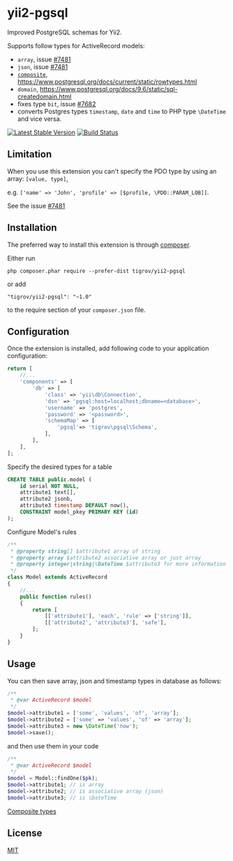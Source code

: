 yii2-pgsql
==============

Improved PostgreSQL schemas for Yii2.

Supports follow types for ActiveRecord models:
* `array`, issue [#7481](https://github.com/yiisoft/yii2/issues/7481)
* `json`, issue [#7481](https://github.com/yiisoft/yii2/issues/7481)
* [`composite`](docs/composite.md), https://www.postgresql.org/docs/current/static/rowtypes.html
* `domain`, https://www.postgresql.org/docs/9.6/static/sql-createdomain.html
* fixes type `bit`, issue [#7682](https://github.com/yiisoft/yii2/issues/7682)
* converts Postgres types `timestamp`, `date` and `time` to PHP type `\DateTime` and vice versa.

[![Latest Stable Version](https://poser.pugx.org/Tigrov/yii2-pgsql/v/stable)](https://packagist.org/packages/Tigrov/yii2-pgsql)
[![Build Status](https://travis-ci.org/Tigrov/yii2-pgsql.svg?branch=master)](https://travis-ci.org/Tigrov/yii2-pgsql)

Limitation
------------

When you use this extension you can't specify the PDO type by using an array: `[value, type]`,

e.g. `['name' => 'John', 'profile' => [$profile, \PDO::PARAM_LOB]]`.

See the issue [#7481](https://github.com/yiisoft/yii2/issues/7481)

Installation
------------

The preferred way to install this extension is through [composer](http://getcomposer.org/download/).

Either run

```
php composer.phar require --prefer-dist tigrov/yii2-pgsql
```

or add

```
"tigrov/yii2-pgsql": "~1.0"
```

to the require section of your `composer.json` file.

 
Configuration
-------------
Once the extension is installed, add following code to your application configuration:

```php
return [
    //...
    'components' => [
        'db' => [
            'class' => 'yii\db\Connection',
            'dsn' => 'pgsql:host=localhost;dbname=<database>',
            'username' => 'postgres',
            'password' => '<password>',
            'schemaMap' => [
                'pgsql'=> 'tigrov\pgsql\Schema',
            ],
        ],
    ],
];
```

Specify the desired types for a table
```sql
CREATE TABLE public.model (
    id serial NOT NULL,
    attribute1 text[],
    attribute2 jsonb,
    attribute3 timestamp DEFAULT now(),
    CONSTRAINT model_pkey PRIMARY KEY (id)
);
```

Configure Model's rules
```php
/**
 * @property string[] $attribute1 array of string
 * @property array $attribute2 associative array or just array
 * @property integer|string|\DateTime $attribute3 for more information about the type see \Yii::$app->formatter->asDatetime()
 */
class Model extends ActiveRecord
{
    //...
    public function rules()
    {
        return [
            [['attribute1'], 'each', 'rule' => ['string']],
            [['attribute2', 'attribute3'], 'safe'],
        ];
    }
}
```
	
Usage
-----

You can then save array, json and timestamp types in database as follows:

```php
/**
 * @var ActiveRecord $model
 */
$model->attribute1 = ['some', 'values', 'of', 'array'];
$model->attribute2 = ['some' => 'values', 'of' => 'array'];
$model->attribute3 = new \DateTime('now');
$model->save();
```

and then use them in your code
```php
/**
 * @var ActiveRecord $model
 */
$model = Model::findOne($pk);
$model->attribute1; // is array
$model->attribute2; // is associative array (json)
$model->attribute3; // is \DateTime
```

[Composite types](docs/composite.md)

License
-------

[MIT](LICENSE)
